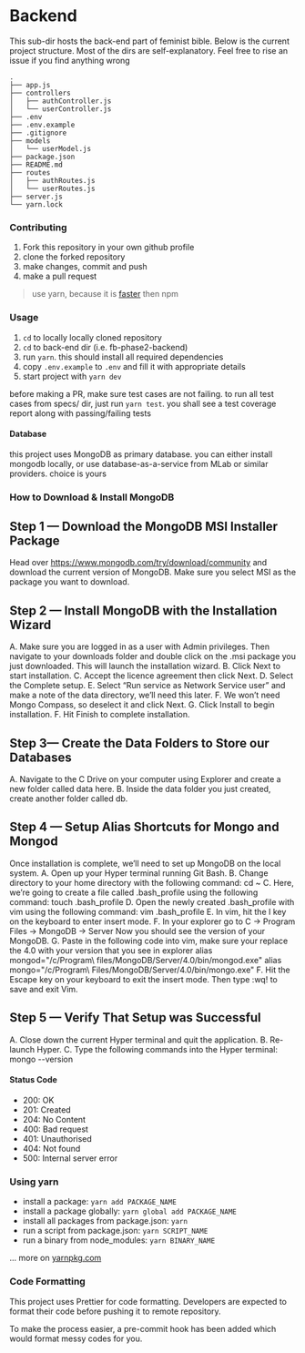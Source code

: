 # Backend

This sub-dir hosts the back-end part of feminist bible. Below is the current
project structure. Most of the dirs are self-explanatory. Feel free to rise an
issue if you find anything wrong

```
.
├── app.js
├── controllers
│   ├── authController.js
│   └── userController.js
├── .env
├── .env.example
├── .gitignore
├── models
│   └── userModel.js
├── package.json
├── README.md
├── routes
│   ├── authRoutes.js
│   └── userRoutes.js
├── server.js
└── yarn.lock
```

### Contributing

1. Fork this repository in your own github profile
2. clone the forked repository
3. make changes, commit and push
4. make a pull request

> use yarn, because it is [faster](https://www.cubui.com/blog/javascript/why-yarn-is-better-than-npm/) then npm

### Usage

1. `cd` to locally locally cloned repository
2. `cd` to back-end dir (i.e. fb-phase2-backend)
3. run `yarn`. this should install all required dependencies
4. copy `.env.example` to `.env` and fill it with appropriate details
5. start project with `yarn dev`

before making a PR, make sure test cases are not failing. to run all test cases
from specs/ dir, just run `yarn test`. you shall see a test coverage report
along with passing/failing tests

#### Database

this project uses MongoDB as primary database. you can either install mongodb
locally, or use database-as-a-service from MLab or similar providers. choice is
yours
### How to Download & Install MongoDB 
## Step 1 — Download the MongoDB MSI Installer Package
Head over https://www.mongodb.com/try/download/community and download the current version of MongoDB. Make sure you select MSI as the package you want to download.

## Step 2 — Install MongoDB with the Installation Wizard
A. Make sure you are logged in as a user with Admin privileges. Then navigate to your downloads folder and double click on the .msi package you just downloaded. This will launch the installation wizard.
B. Click Next to start installation.
C. Accept the licence agreement then click Next.
D. Select the Complete setup.
E. Select “Run service as Network Service user” and make a note of the data directory, we’ll need this later.
F. We won’t need Mongo Compass, so deselect it and click Next.
G. Click Install to begin installation.
F. Hit Finish to complete installation.
## Step 3— Create the Data Folders to Store our Databases
A. Navigate to the C Drive on your computer using Explorer and create a new folder called data here.
B. Inside the data folder you just created, create another folder called db.
## Step 4 — Setup Alias Shortcuts for Mongo and Mongod
Once installation is complete, we’ll need to set up MongoDB on the local system.
A. Open up your Hyper terminal running Git Bash.
B. Change directory to your home directory with the following command:
cd ~
C. Here, we’re going to create a file called .bash_profile using the following command:
touch .bash_profile
D. Open the newly created .bash_profile with vim using the following command:
vim .bash_profile
E. In vim, hit the I key on the keyboard to enter insert mode.
F. In your explorer go to C → Program Files → MongoDB → Server
Now you should see the version of your MongoDB.
G. Paste in the following code into vim, make sure your replace the 4.0 with your version that you see in explorer
alias mongod="/c/Program\ files/MongoDB/Server/4.0/bin/mongod.exe"
alias mongo="/c/Program\ Files/MongoDB/Server/4.0/bin/mongo.exe"
F. Hit the Escape key on your keyboard to exit the insert mode. Then type
:wq!
to save and exit Vim.
## Step 5 — Verify That Setup was Successful
A. Close down the current Hyper terminal and quit the application.
B. Re-launch Hyper.
C. Type the following commands into the Hyper terminal:
mongo --version

#### Status Code

- 200: OK
- 201: Created
- 204: No Content
- 400: Bad request
- 401: Unauthorised
- 404: Not found
- 500: Internal server error

### Using yarn

- install a package: `yarn add PACKAGE_NAME`
- install a package globally: `yarn global add PACKAGE_NAME`
- install all packages from package.json: `yarn`
- run a script from package.json: `yarn SCRIPT_NAME`
- run a binary from node_modules: `yarn BINARY_NAME`

... more on [yarnpkg.com](https://yarnpkg.com/)

### Code Formatting

This project uses Prettier for code formatting. Developers are expected to
format their code before pushing it to remote repository.

To make the process easier, a pre-commit hook has been added which would format
messy codes for you.
